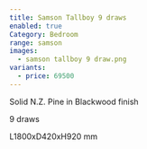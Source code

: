 ```yaml
---
title: Samson Tallboy 9 draws
enabled: true
Category: Bedroom
range: samson
images:
  - samson tallboy 9 draw.png
variants:
  - price: 69500
---
```

Solid N.Z. Pine in Blackwood finish

9 draws

L1800xD420xH920 mm